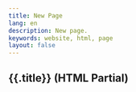 ```yaml
---
title: New Page
lang: en
description: New page.
keywords: website, html, page
layout: false
---
```


<h2>{{.title}} (HTML Partial)</h2>
